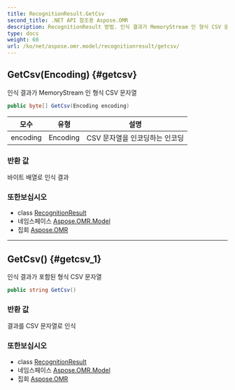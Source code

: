 ```yaml
---
title: RecognitionResult.GetCsv
second_title: .NET API 참조용 Aspose.OMR
description: RecognitionResult 방법. 인식 결과가 MemoryStream 인 형식 CSV 문자열
type: docs
weight: 60
url: /ko/net/aspose.omr.model/recognitionresult/getcsv/
---
```

## GetCsv(Encoding) {#getcsv}

인식 결과가 MemoryStream 인 형식 CSV 문자열

```csharp
public byte[] GetCsv(Encoding encoding)
```

| 모수 | 유형 | 설명 |
| --- | --- | --- |
| encoding | Encoding | CSV 문자열을 인코딩하는 인코딩 |

### 반환 값

바이트 배열로 인식 결과

### 또한보십시오

* class [RecognitionResult](../)
* 네임스페이스 [Aspose.OMR.Model](../../recognitionresult/)
* 집회 [Aspose.OMR](../../../)

---

## GetCsv() {#getcsv_1}

인식 결과가 포함된 형식 CSV 문자열

```csharp
public string GetCsv()
```

### 반환 값

결과를 CSV 문자열로 인식

### 또한보십시오

* class [RecognitionResult](../)
* 네임스페이스 [Aspose.OMR.Model](../../recognitionresult/)
* 집회 [Aspose.OMR](../../../)


